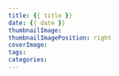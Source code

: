 ```yaml
---
title: {{ title }}
date: {{ date }}
thumbnailImage: 
thumbnailImagePosition: right
coverImage: 
tags: 
categories:
---
```

<!--excerpt-->